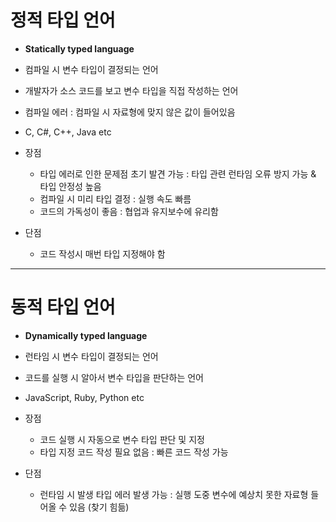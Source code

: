 # 정적 타입 언어
- **Statically typed language**
- 컴파일 시 변수 타입이 결정되는 언어
- 개발자가 소스 코드를 보고 변수 타입을 직접 작성하는 언어
- 컴파일 에러 : 컴파일 시 자료형에 맞지 않은 값이 들어있음
- C, C#, C++, Java etc

- 장점
  - 타입 에러로 인한 문제점 초기 발견 가능 : 타입 관련 런타임 오류 방지 가능 & 타입 안정성 높음
  - 컴파일 시 미리 타입 결정 : 실행 속도 빠름
  - 코드의 가독성이 좋음 : 협업과 유지보수에 유리함
- 단점
  - 코드 작성시 매번 타입 지정해야 함

* * *
# 동적 타입 언어
- **Dynamically typed language**
- 런타임 시 변수 타입이 결정되는 언어
- 코드를 실행 시 알아서 변수 타입을 판단하는 언어
- JavaScript, Ruby, Python etc

- 장점
  - 코드 실행 시 자동으로 변수 타입 판단 및 지정
  - 타입 지정 코드 작성 필요 없음 : 빠른 코드 작성 가능
- 단점
  - 런타임 시 발생 타입 에러 발생 가능 : 실행 도중 변수에 예상치 못한 자료형 들어올 수 있음 (찾기 힘듦)


